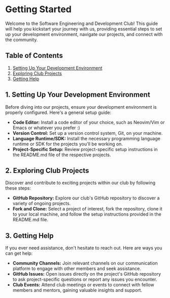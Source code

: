 # Getting Started

Welcome to the Software Engineering and Development Club! This guide will help you kickstart your journey with us, providing essential steps to set up your development environment, navigate our projects, and connect with the community.

## Table of Contents

1. [Setting Up Your Development Environment](#setting-up-your-development-environment)
2. [Exploring Club Projects](#exploring-club-projects)
3. [Getting Help](#getting-help)

## 1. Setting Up Your Development Environment

Before diving into our projects, ensure your development environment is properly configured. Here's a general setup guide:

- **Code Editor:** Install a code editor of your choice, such as Neovim/Vim or Emacs or whatever you prefer :)
- **Version Control:** Set up a version control system, Git, on your machine.
- **Language Runtime/SDK:** Install the necessary programming language runtime or SDK for the projects you'll be working on.
- **Project-Specific Setup:** Review project-specific setup instructions in the README.md file of the respective projects.

## 2. Exploring Club Projects

Discover and contribute to exciting projects within our club by following these steps:

- **GitHub Repository:** Explore our club's GitHub repository to discover a variety of ongoing projects.
- **Fork and Clone:** Select a project of interest, fork the repository, clone it to your local machine, and follow the setup instructions provided in the README.md file.

## 3. Getting Help

If you ever need assistance, don't hesitate to reach out. Here are ways you can get help:

- **Community Channels:** Join relevant channels on our communication platform to engage with other members and seek assistance.
- **GitHub Issues:** Open issues directly on the project's GitHub repository to ask project-specific questions or report any issues you encounter.
- **Club Events:** Attend club meetings or events to connect with fellow members and mentors, gaining valuable insights and support.
